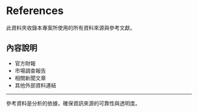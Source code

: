# References

此資料夾收錄本專案所使用的所有資料來源與參考文獻。

## 內容說明
- 官方財報
- 市場調查報告
- 相關新聞文章
- 其他外部資料連結

---

參考資料是分析的依據，確保資訊來源的可靠性與透明度。
